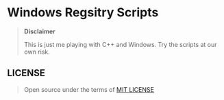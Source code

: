 # Windows Regsitry Scripts

> **Disclaimer**
>
> This is just me playing with C++ and Windows. Try the scripts at our own risk.

## LICENSE

> Open source under the terms of [MIT LICENSE](https://opensource.org/licenses/MIT)